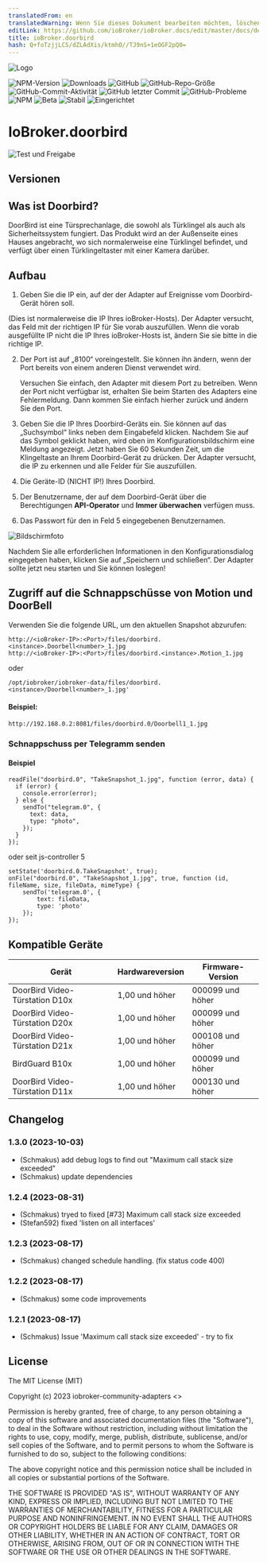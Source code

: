 ```yaml
---
translatedFrom: en
translatedWarning: Wenn Sie dieses Dokument bearbeiten möchten, löschen Sie bitte das Feld "translationsFrom". Andernfalls wird dieses Dokument automatisch erneut übersetzt
editLink: https://github.com/ioBroker/ioBroker.docs/edit/master/docs/de/adapterref/iobroker.doorbird/README.md
title: ioBroker.doorbird
hash: Q+foTzjjLCS/dZLAdXis/ktmhO//TJ9nS+1eOGF2pQ0=
---
```

![Logo](../../../en/adapterref/iobroker.doorbird/admin/doorbird.png)

![NPM-Version](https://img.shields.io/npm/v/iobroker.doorbird.svg)
![Downloads](https://img.shields.io/npm/dm/iobroker.doorbird.svg)
![GitHub](https://img.shields.io/github/license/iobroker-community-adapters/iobroker.doorbird?style=flat-square)
![GitHub-Repo-Größe](https://img.shields.io/github/repo-size/iobroker-community-adapters/iobroker.doorbird?logo=github&style=flat-square)
![GitHub-Commit-Aktivität](https://img.shields.io/github/commit-activity/m/iobroker-community-adapters/iobroker.doorbird?logo=github&style=flat-square)
![GitHub letzter Commit](https://img.shields.io/github/last-commit/iobroker-community-adapters/iobroker.doorbird?logo=github&style=flat-square)
![GitHub-Probleme](https://img.shields.io/github/issues/iobroker-community-adapters/iobroker.doorbird?logo=github&style=flat-square)
![NPM](https://nodei.co/npm/iobroker.doorbird.png?downloads=true)
![Beta](https://img.shields.io/npm/v/iobroker.doorbird.svg?color=red&label=beta)
![Stabil](http://iobroker.live/badges/doorbird-stable.svg)
![Eingerichtet](http://iobroker.live/badges/doorbird-installed.svg)

# IoBroker.doorbird
![Test und Freigabe](https://github.com/iobroker-community-adapters/ioBroker.doorbird/workflows/Test%20and%20Release/badge.svg)

## Versionen
## Was ist Doorbird?
DoorBird ist eine Türsprechanlage, die sowohl als Türklingel als auch als Sicherheitssystem fungiert. Das Produkt wird an der Außenseite eines Hauses angebracht, wo sich normalerweise eine Türklingel befindet, und verfügt über einen Türklingeltaster mit einer Kamera darüber.

## Aufbau
1. Geben Sie die IP ein, auf der der Adapter auf Ereignisse vom Doorbird-Gerät hören soll.

(Dies ist normalerweise die IP Ihres ioBroker-Hosts).
Der Adapter versucht, das Feld mit der richtigen IP für Sie vorab auszufüllen. Wenn die vorab ausgefüllte IP nicht die IP Ihres ioBroker-Hosts ist, ändern Sie sie bitte in die richtige IP.

2. Der Port ist auf „8100“ voreingestellt. Sie können ihn ändern, wenn der Port bereits von einem anderen Dienst verwendet wird.

   Versuchen Sie einfach, den Adapter mit diesem Port zu betreiben. Wenn der Port nicht verfügbar ist, erhalten Sie beim Starten des Adapters eine Fehlermeldung. Dann kommen Sie einfach hierher zurück und ändern Sie den Port.

3. Geben Sie die IP Ihres Doorbird-Geräts ein. Sie können auf das „Suchsymbol“ links neben dem Eingabefeld klicken. Nachdem Sie auf das Symbol geklickt haben, wird oben im Konfigurationsbildschirm eine Meldung angezeigt. Jetzt haben Sie 60 Sekunden Zeit, um die Klingeltaste an Ihrem Doorbird-Gerät zu drücken. Der Adapter versucht, die IP zu erkennen und alle Felder für Sie auszufüllen.
4. Die Geräte-ID (NICHT IP!) Ihres Doorbird.
5. Der Benutzername, der auf dem Doorbird-Gerät über die Berechtigungen **API-Operator** und **Immer überwachen** verfügen muss.
6. Das Passwort für den in Feld 5 eingegebenen Benutzernamen.

![Bildschirmfoto](../../../en/adapterref/iobroker.doorbird/img/configscreen.png)

Nachdem Sie alle erforderlichen Informationen in den Konfigurationsdialog eingegeben haben, klicken Sie auf „Speichern und schließen“.
Der Adapter sollte jetzt neu starten und Sie können loslegen!

## Zugriff auf die Schnappschüsse von Motion und DoorBell
Verwenden Sie die folgende URL, um den aktuellen Snapshot abzurufen:

```
http://<ioBroker-IP>:<Port>/files/doorbird.<instance>.Doorbell<number>_1.jpg
http://<ioBroker-IP>:<Port>/files/doorbird.<instance>.Motion_1.jpg
```

oder

```
/opt/iobroker/iobroker-data/files/doorbird.<instance>/Doorbell<number>_1.jpg'
```

#### Beispiel:
```
http://192.168.0.2:8081/files/doorbird.0/Doorbell1_1.jpg
```

### Schnappschuss per Telegramm senden
#### Beispiel
```
readFile("doorbird.0", "TakeSnapshot_1.jpg", function (error, data) {
  if (error) {
    console.error(error);
  } else {
    sendTo("telegram.0", {
      text: data,
      type: "photo",
    });
  }
});
```

oder seit js-controller 5

```
setState('doorbird.0.TakeSnapshot', true);
onFile("doorbird.0", "TakeSnapshot_1.jpg", true, function (id, fileName, size, fileData, mimeType) {
    sendTo('telegram.0', {
        text: fileData,
        type: 'photo'
    });
});
```

## Kompatible Geräte
| Gerät | Hardwareversion | Firmware-Version |
| -------------------------------- | ---------------- | ---------------- |
| DoorBird Video-Türstation D10x | 1,00 und höher | 000099 und höher |
| DoorBird Video-Türstation D20x | 1,00 und höher | 000099 und höher |
| DoorBird Video-Türstation D21x | 1,00 und höher | 000108 und höher |
| BirdGuard B10x | 1,00 und höher | 000099 und höher |
| DoorBird Video-Türstation D11x | 1,00 und höher | 000130 und höher |

## Changelog

<!--
    Placeholder for the next version (at the beginning of the line):
    ### **WORK IN PROGRESS**
-->
### 1.3.0 (2023-10-03)

-   (Schmakus) add debug logs to find out "Maximum call stack size exceeded"
-   (Schmakus) update dependencies

### 1.2.4 (2023-08-31)

-   (Schmakus) tryed to fixed [#73] Maximum call stack size exceeded
-   (Stefan592) fixed 'listen on all interfaces'

### 1.2.3 (2023-08-17)

-   (Schmakus) changed schedule handling. (fix status code 400)

### 1.2.2 (2023-08-17)

-   (Schmakus) some code improvements

### 1.2.1 (2023-08-17)

-   (Schmakus) Issue 'Maximum call stack size exceeded' - try to fix

## License

The MIT License (MIT)

Copyright (c) 2023 iobroker-community-adapters <>

Permission is hereby granted, free of charge, to any person obtaining a copy
of this software and associated documentation files (the "Software"), to deal
in the Software without restriction, including without limitation the rights
to use, copy, modify, merge, publish, distribute, sublicense, and/or sell
copies of the Software, and to permit persons to whom the Software is
furnished to do so, subject to the following conditions:

The above copyright notice and this permission notice shall be included in
all copies or substantial portions of the Software.

THE SOFTWARE IS PROVIDED "AS IS", WITHOUT WARRANTY OF ANY KIND, EXPRESS OR
IMPLIED, INCLUDING BUT NOT LIMITED TO THE WARRANTIES OF MERCHANTABILITY,
FITNESS FOR A PARTICULAR PURPOSE AND NONINFRINGEMENT. IN NO EVENT SHALL THE
AUTHORS OR COPYRIGHT HOLDERS BE LIABLE FOR ANY CLAIM, DAMAGES OR OTHER
LIABILITY, WHETHER IN AN ACTION OF CONTRACT, TORT OR OTHERWISE, ARISING FROM,
OUT OF OR IN CONNECTION WITH THE SOFTWARE OR THE USE OR OTHER DEALINGS IN
THE SOFTWARE.